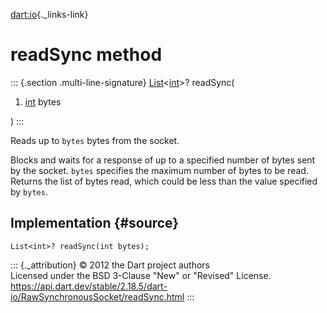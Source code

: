[dart:io](../../dart-io/dart-io-library){._links-link}

readSync method
===============

::: {.section .multi-line-signature}
[List](../../dart-core/list-class)\<[int](../../dart-core/int-class)\>?
readSync(

1.  [int](../../dart-core/int-class) bytes

)
:::

Reads up to `bytes` bytes from the socket.

Blocks and waits for a response of up to a specified number of bytes
sent by the socket. `bytes` specifies the maximum number of bytes to be
read. Returns the list of bytes read, which could be less than the value
specified by `bytes`.

Implementation {#source}
--------------

``` {.language-dart data-language="dart"}
List<int>? readSync(int bytes);
```

::: {._attribution}
© 2012 the Dart project authors\
Licensed under the BSD 3-Clause \"New\" or \"Revised\" License.\
<https://api.dart.dev/stable/2.18.5/dart-io/RawSynchronousSocket/readSync.html>
:::
